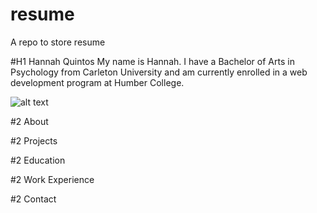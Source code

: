# resume
A repo to store resume

#H1 Hannah Quintos
My name is Hannah. I have a Bachelor of Arts in Psychology from Carleton University and am currently enrolled in a web development program at Humber College.

![alt text](prpfile-pic.jpg)

#2 About

#2 Projects

#2 Education

#2 Work Experience

#2 Contact
